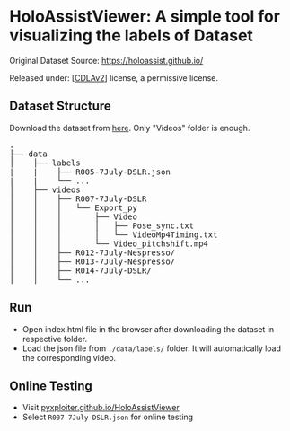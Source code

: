 # HoloAssistViewer: A simple tool for visualizing the labels of Dataset

Original Dataset Source: https://holoassist.github.io/

Released under: [[CDLAv2](https://cdla.dev/permissive-2-0/)] license, a permissive license. 

## Dataset Structure
Download the dataset from [here](https://holoassist.github.io/). Only "Videos" folder is enough.

<pre>
.
├── data
│    ├── labels
|    |    ├── R005-7July-DSLR.json
|    |    └── ...
│    ├── videos   
│    │    ├── R007-7July-DSLR
│    │    │   └── Export_py
│    │    │       ├── Video
│    │    │       │   ├── Pose_sync.txt
│    │    │       │   └── VideoMp4Timing.txt
│    │    │       └── Video_pitchshift.mp4
│    │    ├── R012-7July-Nespresso/
│    │    ├── R013-7July-Nespresso/
│    │    ├── R014-7July-DSLR/
│    │    └── ...
</pre>

## Run

- Open index.html file in the browser after downloading the dataset in respective folder.
- Load the json file from `./data/labels/` folder. It will automatically load the corresponding video.


## Online Testing
- Visit [pyxploiter.github.io/HoloAssistViewer](pyxploiter.github.io/HoloAssistViewer)
- Select `R007-7July-DSLR.json` for online testing